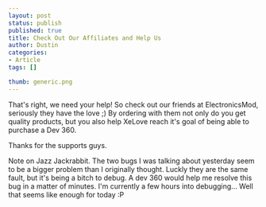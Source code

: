```yaml
---
layout: post
status: publish
published: true
title: Check Out Our Affiliates and Help Us
author: Dustin
categories:
- Article
tags: []

thumb: generic.png
---
```

That's right, we need your help! So check out our friends at ElectronicsMod,
seriously they have the love ;) By ordering with them not only do you get
quality products, but you also help XeLove reach it's goal of being able to
purchase a Dev 360.

Thanks for the supports guys.

Note on Jazz Jackrabbit. The two bugs I was talking about yesterday seem to be a
bigger problem than I originally thought. Luckly they are the same fault, but
it's being a bitch to debug. A dev 360 would help me resolve this bug in a
matter of minutes. I'm currently a few hours into debugging... Well that seems
like enough for today :P

